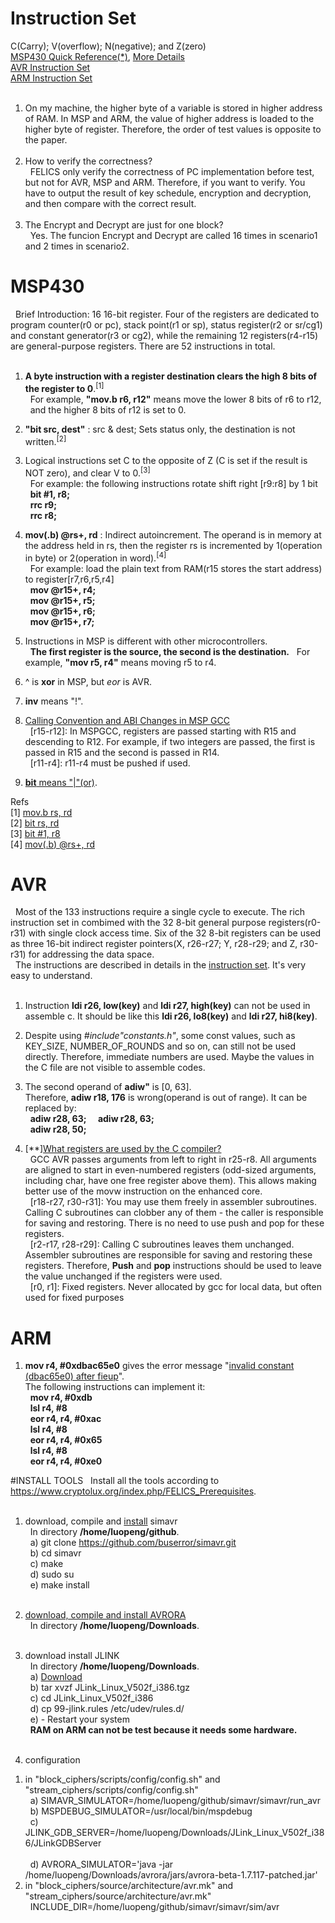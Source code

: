 # Instruction Set
C(Carry); V(overflow); N(negative); and Z(zero)<br>
<a href="http://www.ece.utep.edu/courses/web3376/Links_files/MSP430%20Quick%20Reference.pdf" target="_blank">MSP430 Quick Reference(*)</a>, <a href="http://mspgcc.sourceforge.net/manual/book1.html" target="_blank">More Details</a><br>
<a href="http://www.atmel.com/images/atmel-0856-avr-instruction-set-manual.pdf" target="_blank">AVR Instruction Set</a><br>
<a href="http://infocenter.arm.com/help/topic/com.arm.doc.qrc0001m/QRC0001_UAL.pdf" target="_blank">ARM Instruction Set</a><br><br>
1. On my machine, the higher byte of a variable is stored in higher address of RAM. In MSP and ARM, the value of higher address is loaded to the higher byte of register. Therefore, the order of test values is opposite to the paper.<br><br>
2. How to verify the correctness?<br>
&nbsp;&nbsp;FELICS only verify the correctness of PC implementation before test, but not for AVR, MSP and ARM. Therefore, if you want to verify. You have to output the result of key schedule, encryption and decryption, and then compare with the correct result.<br><br>
3. The Encrypt and Decrypt are just for one block?<br>
&nbsp;&nbsp;Yes. The funcion Encrypt and Decrypt are called 16 times in scenario1 and 2 times in scenario2.<br>

# MSP430
&nbsp;&nbsp;Brief Introduction: 16 16-bit register. Four of the registers are dedicated to program counter(r0 or pc), stack point(r1 or sp), status register(r2 or sr/cg1) and constant generator(r3 or cg2), while the remaining 12 registers(r4-r15) are general-purpose registers. There are 52 instructions in total.<br><br>

1. <b>A byte instruction with a register destination clears the high 8 bits of the register to 0</b>.<sup>[1]</sup><br>
&nbsp;&nbsp;For example, <b>"mov.b r6, r12"</b> means move the lower 8 bits of r6 to r12,<br>
&nbsp;&nbsp;and the higher 8 bits of r12 is set to 0.<br>

2. <b>"bit src, dest"</b> : src & dest; Sets status only, the destination is not written.<sup>[2]</sup><br>

3. Logical instructions set C to the opposite of Z (C is set if the result is NOT zero), and clear V to 0.<sup>[3]</sup><br>
&nbsp;&nbsp;For example: the following instructions rotate shift right [r9:r8] by 1 bit<br>
&nbsp;&nbsp;<b>bit	#1,	r8;</b><br>
&nbsp;&nbsp;<b>rrc	r9;</b><br>
&nbsp;&nbsp;<b>rrc	r8;</b><br>

4. <b>mov(.b) @rs+, rd</b> : Indirect autoincrement. The operand is in memory at the address held in rs, then the register rs is incremented by 1(operation in byte) or 2(operation in word).<sup>[4]</sup><br>
&nbsp;&nbsp;For example: load the plain text from RAM(r15 stores the start address) to register[r7,r6,r5,r4]<br>
&nbsp;&nbsp;<b>mov    @r15+,    r4;</b><br>
&nbsp;&nbsp;<b>mov    @r15+,    r5;</b><br>
&nbsp;&nbsp;<b>mov    @r15+,    r6;</b><br>
&nbsp;&nbsp;<b>mov    @r15+,    r7;</b><br>

5. Instructions in MSP is different with other microcontrollers.<br>
&nbsp;&nbsp;<b>The first register is the source, the second is the destination.</b>
&nbsp;&nbsp;For example, <b>"mov r5, r4"</b> means moving r5 to r4.

6. ^ is <b>xor</b> in MSP, but <i>eor</i> is AVR.<br>

7. <b>inv</b> means "!".<br>

8. <a href="http://www.ti.com/lit/an/slaa664/slaa664.pdf" target="_blank">Calling Convention and ABI Changes in MSP GCC</a><br>
&nbsp;&nbsp;[r15-r12]: In MSPGCC, registers are passed starting with R15 and descending to R12. For example, if two integers are passed, the first is passed in R15 and the second is passed in R14.<br>
&nbsp;&nbsp;[r11-r4]: r11-r4 must be pushed if used.<br>

9. <a href="http://www.phas.ubc.ca/~michal/phys319/MSP430Reference-RyansEdit.pdf" target="_blank"><b>bit</b> means "|"(or)</a>.<br>

Refs<br>
[1] <a href="http://mspgcc.sourceforge.net/manual/x214.html" target="_blank">mov.b rs, rd</a><br>
[2] <a href="http://mspgcc.sourceforge.net/manual/x223.html" target="_blank">bit rs, rd</a><br>
[3] <a href="http://mspgcc.sourceforge.net/manual/x82.html" target="_blank">bit	#1,	r8</a><br>
[4] <a href="http://www.ece.utep.edu/courses/web3376/Links_files/MSP430%20Quick%20Reference.pdf" target="_blank">mov(.b) @rs+, rd</a><br>

# AVR
&nbsp;&nbsp;Most of the 133 instructions require a single cycle to execute. The rich instruction set in combimed with the 32 8-bit general purpose registers(r0-r31) with single clock access time. Six of the 32 8-bit registers can be used as three 16-bit indirect register pointers(X, r26-r27; Y, r28-r29; and Z, r30-r31) for addressing the data space.<br>
&nbsp;&nbsp;The instructions are described in details in the <a href="http://www.atmel.com/images/atmel-0856-avr-instruction-set-manual.pdf" target="_blank">instruction set</a>. It's very easy to understand.<br><br>

1. Instruction <b>ldi r26, low(key)</b> and <b>ldi r27, high(key)</b> can not be used in assemble c. It should be like this <b>ldi r26, lo8(key)</b> and <b>ldi r27, hi8(key)</b>.<br>

2. Despite using <i>#include"constants.h"</i>, some const values, such as KEY_SIZE, NUMBER_OF_ROUNDS and so on, can still not be used directly. Therefore, immediate numbers are used. Maybe the values in the C file are not visible to assemble codes.<br>

3. The second operand of <b>adiw"</b> is [0, 63]. <br>
Therefore, <b>adiw r18, 176</b> is wrong(operand is out of range). It can be replaced by:<br>
&nbsp;&nbsp;<b>adiw r28, 63;&nbsp;&nbsp;</b>
&nbsp;&nbsp;<b>adiw r28, 63;</b><br>
&nbsp;&nbsp;<b>adiw r28, 50;</b><br>

4. [**]<a href="http://www.atmel.com/webdoc/AVRLibcReferenceManual/FAQ_1faq_reg_usage.html" target="_blank">What registers are used by the C compiler?</a><br>
&nbsp;&nbsp;GCC AVR passes arguments from left to right in r25-r8. All arguments are aligned to start in even-numbered registers (odd-sized arguments, including char, have one free register above them). This allows making better use of the movw instruction on the enhanced core.<br>
&nbsp;&nbsp;[r18-r27, r30-r31]: You may use them freely in assembler subroutines. Calling C subroutines can clobber any of them - the caller is responsible for saving and restoring. There is no need to use push and pop for these registers.<br>
&nbsp;&nbsp;[r2-r17, r28-r29]: Calling C subroutines leaves them unchanged. Assembler subroutines are responsible for saving and restoring these registers. Therefore, <b>Push</b> and <b>pop</b> instructions should be used to leave the value unchanged if the registers were used.<br>
&nbsp;&nbsp;[r0, r1]: Fixed registers. Never allocated by gcc for local data, but often used for fixed purposes<br>

# ARM
1. <b>mov r4, #0xdbac65e0</b> gives the error message "<a href="http://stackoverflow.com/questions/10261300/invalid-constant-after-fixup" target="_blank">invalid constant (dbac65e0) after fieup</a>".<br>
The following instructions can implement it:<br>
&nbsp;&nbsp;<b>mov r4, #0xdb</b><br>
&nbsp;&nbsp;<b>lsl r4, #8</b><br>
&nbsp;&nbsp;<b>eor r4, r4, #0xac</b><br>
&nbsp;&nbsp;<b>lsl r4, #8</b><br>
&nbsp;&nbsp;<b>eor r4, r4, #0x65</b><br>
&nbsp;&nbsp;<b>lsl r4, #8</b><br>
&nbsp;&nbsp;<b>eor r4, r4, #0xe0</b><br>

#INSTALL TOOLS
&nbsp;&nbsp;Install all the tools according to <a href="https://www.cryptolux.org/index.php/FELICS_Prerequisites" target="_blank">https://www.cryptolux.org/index.php/FELICS_Prerequisites</a>.<br><br>
1. download, compile and <a href=" https://github.com/buserror-uk/simavr/blob/master/doc/manual/manual.pdf?raw=true" target="_blank">install</a> simavr<br>
&nbsp;&nbsp;In directory <b>/home/luopeng/github</b>.<br>
&nbsp;&nbsp;a) git clone https://github.com/buserror/simavr.git<br>
&nbsp;&nbsp;b) cd simavr<br>
&nbsp;&nbsp;c) make<br>
&nbsp;&nbsp;d) sudo su<br>
&nbsp;&nbsp;e) make install<br><br>

2. <a href="https://www.cryptolux.org/index.php/FELICS_Avrora_patch" target="_blank">download, compile and install AVRORA</a><br>
&nbsp;&nbsp;In directory <b>/home/luopeng/Downloads</b>.<br><br>

3. download install JLINK<br>
&nbsp;&nbsp;In directory <b>/home/luopeng/Downloads</b>.<br>
&nbsp;&nbsp;a) <a href="https://www.segger.com/jlink-software.html" target="_blank">Download</a><br>
&nbsp;&nbsp;b) tar xvzf JLink_Linux_V502f_i386.tgz<br>
&nbsp;&nbsp;c) cd JLink_Linux_V502f_i386<br>
&nbsp;&nbsp;d) cp 99-jlink.rules /etc/udev/rules.d/<br>
&nbsp;&nbsp;e) - Restart your system<br>
&nbsp;&nbsp;<b>RAM on ARM can not be test because it needs some hardware.</b><br><br>

4. configuration<br>
1) in "block_ciphers/scripts/config/config.sh" and "stream_ciphers/scripts/config/config.sh"<br>
&nbsp;&nbsp;a) SIMAVR_SIMULATOR=/home/luopeng/github/simavr/simavr/run_avr<br>
&nbsp;&nbsp;b) MSPDEBUG_SIMULATOR=/usr/local/bin/mspdebug<br>
&nbsp;&nbsp;c) JLINK_GDB_SERVER=/home/luopeng/Downloads/JLink_Linux_V502f_i386/JLinkGDBServer<br><br>
&nbsp;&nbsp;d) AVRORA_SIMULATOR='java -jar /home/luopeng/Downloads/avrora/jars/avrora-beta-1.7.117-patched.jar'<br>	
2) in "block_ciphers/source/architecture/avr.mk" and "stream_ciphers/source/architecture/avr.mk"<br>
&nbsp;&nbsp;INCLUDE_DIR=/home/luopeng/github/simavr/simavr/sim/avr<br>
